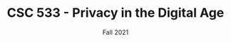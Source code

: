 ---
title: CSC 533 - Privacy in the Digital Age
summary: Teaching Assistant
date: Fall 2021
type: docs
math: false
tags:
  - TA
---